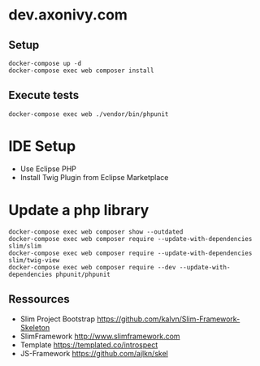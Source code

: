 # dev.axonivy.com

## Setup

	docker-compose up -d
	docker-compose exec web composer install

## Execute tests

	docker-compose exec web ./vendor/bin/phpunit

# IDE Setup

 * Use Eclipse PHP
 * Install Twig Plugin from Eclipse Marketplace

# Update a php library

	docker-compose exec web composer show --outdated
	docker-compose exec web composer require --update-with-dependencies slim/slim
	docker-compose exec web composer require --update-with-dependencies slim/twig-view
	docker-compose exec web composer require --dev --update-with-dependencies phpunit/phpunit

## Ressources

* Slim Project Bootstrap <https://github.com/kalvn/Slim-Framework-Skeleton>
* SlimFramework <http://www.slimframework.com>
* Template <https://templated.co/introspect>
* JS-Framework <https://github.com/ajlkn/skel>
